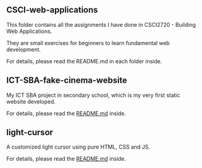 ## CSCI-web-applications
This folder contains all the assignments I have done in CSCI2720 - Building Web Applications.

They are small exercises for beginners to learn fundamental web development.

For details, please read the README.md in each folder inside.

## ICT-SBA-fake-cinema-website
My ICT SBA project in secondary school, which is my very first static website developed.

For details, please read the [README.md](https://github.com/marukosy124/mini-web-projects/blob/master/ICT-SBA-fake-cinema-website/README.md) inside.

## light-cursor
A customized light cursor using pure HTML, CSS and JS.

For details, please read the [README.md](https://github.com/marukosy124/mini-web-projects/blob/master/light-cursor/README.md) inside.

